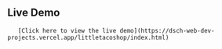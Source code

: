  ## Live Demo
       [Click here to view the live demo](https://dsch-web-dev-projects.vercel.app/littletacoshop/index.html)